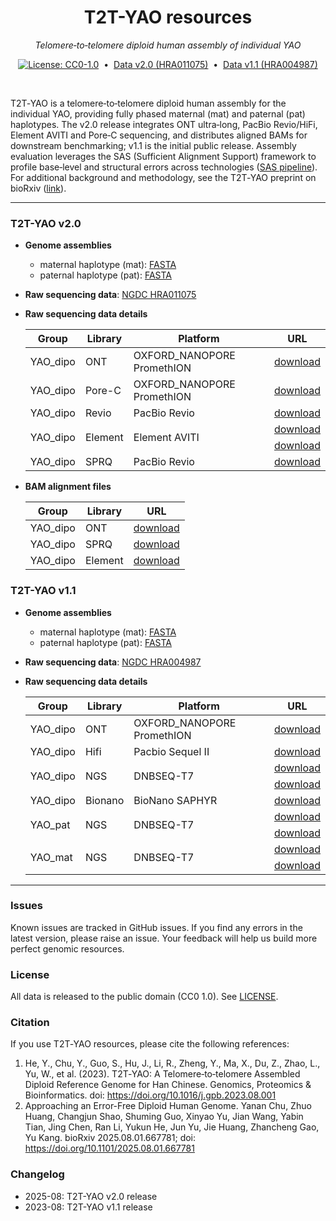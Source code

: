 <h1 align="center">T2T-YAO resources</h1>
<p align="center"><em>Telomere‑to‑telomere diploid human assembly of individual YAO</em></p>
<p align="center">
  <a href="./LICENSE"><img alt="License: CC0-1.0" src="https://img.shields.io/badge/License-CC0%201.0-blue.svg"></a>
  &nbsp;•&nbsp;
  <a href="https://ngdc.cncb.ac.cn/gsa-human/browse/HRA011075">Data v2.0 (HRA011075)</a>
  &nbsp;•&nbsp;
  <a href="https://ngdc.cncb.ac.cn/gsa-human/browse/HRA004987">Data v1.1 (HRA004987)</a>
</p>

<br/>

T2T‑YAO is a telomere‑to‑telomere diploid human assembly for the individual YAO, providing fully phased maternal (mat) and paternal (pat) haplotypes. The v2.0 release integrates ONT ultra‑long, PacBio Revio/HiFi, Element AVITI and Pore‑C sequencing, and distributes aligned BAMs for downstream benchmarking; v1.1 is the initial public release. Assembly evaluation leverages the SAS (Sufficient Alignment Support) framework to profile base‑level and structural errors across technologies ([SAS pipeline](https://github.com/KANGYUlab/sas-pipeline)). For additional background and methodology, see the T2T‑YAO preprint on bioRxiv ([link](https://www.biorxiv.org/content/10.1101/2025.08.01.667781v1.full)).

<hr/>

### T2T-YAO v2.0

- **Genome assemblies**
  - maternal haplotype (mat): [FASTA](https://download.cncb.ac.cn/gwh/Animals/Homo_sapiens_T2T_YAO_v2_mat_GWHGEYC00000000.1/GWHGEYC00000000.1.genome.fasta.gz)
  - paternal haplotype (pat): [FASTA](https://download.cncb.ac.cn/gwh/Animals/Homo_sapiens_T2T_YAO_v2_pat_GWHGEYB00000000.1/GWHGEYB00000000.1.genome.fasta.gz)

- **Raw sequencing data**: [NGDC HRA011075](https://ngdc.cncb.ac.cn/gsa-human/browse/HRA011075)

- **Raw sequencing data details**

  <table>
    <thead>
      <tr>
        <th>Group</th>
        <th>Library</th>
        <th>Platform</th>
        <th>URL</th>
      </tr>
    </thead>
    <tbody>
      <tr>
        <td>YAO_dipo</td>
        <td>ONT</td>
        <td>OXFORD_NANOPORE PromethION</td>
        <td><a href="https://download.cncb.ac.cn/gsa-human/HRA011075/HRR2321878/HRR2321878.fq.gz">download</a></td>
      </tr>
      <tr>
        <td>YAO_dipo</td>
        <td>Pore-C</td>
        <td>OXFORD_NANOPORE PromethION</td>
        <td><a href="https://download.cncb.ac.cn/gsa-human/HRA011075/HRR2321879/HRR2321879.fastq.gz">download</a></td>
      </tr>
      <tr>
        <td>YAO_dipo</td>
        <td>Revio</td>
        <td>PacBio Revio</td>
        <td><a href="https://download.cncb.ac.cn/gsa-human/HRA011075/HRR2321880/HRR2321880.fastq.gz">download</a></td>
      </tr>
      <tr>
        <td rowspan="2">YAO_dipo</td>
        <td rowspan="2">Element</td>
        <td rowspan="2">Element AVITI</td>
        <td><a href="https://download.cncb.ac.cn/gsa-human/HRA011075/HRR2321881/HRR2321881_f1.fq.gz">download</a></td>
      </tr>
      <tr>
        <td><a href="https://download.cncb.ac.cn/gsa-human/HRA011075/HRR2321881/HRR2321881_r2.fq.gz">download</a></td>
      </tr>
      <tr>
        <td>YAO_dipo</td>
        <td>SPRQ</td>
        <td>PacBio Revio</td>
        <td><a href="https://download.cncb.ac.cn/gsa-human/HRA011075/HRR2690401/HRR2690401.fq.gz">download</a></td>
      </tr>
    </tbody>
  </table>

- **BAM alignment files**

  | Group | Library | URL |
  | --- | --- | --- |
  | YAO_dipo | ONT | [download](https://download.cncb.ac.cn/gsa-human/HRA011075/HRR2695327/HRR2695327.bam) |
  | YAO_dipo | SPRQ | [download](https://download.cncb.ac.cn/gsa-human/HRA011075/HRR2695328/HRR2695328.bam) |
  | YAO_dipo | Element | [download](https://download.cncb.ac.cn/gsa-human/HRA011075/HRR2695329/HRR2695329.bam) |


### T2T-YAO v1.1

- **Genome assemblies**
  - maternal haplotype (mat): [FASTA](https://download.cncb.ac.cn/gwh/Animals/Homo_sapiens_v1.1_GWHDQZJ00000000/GWHDQZJ00000000.genome.fasta.gz)
  - paternal haplotype (pat): [FASTA](https://download.cncb.ac.cn/gwh/Animals/Homo_sapiens_ChTY001.v1.1_pat_GWHDOOG00000000/GWHDOOG00000000.genome.fasta.gz)

- **Raw sequencing data**: [NGDC HRA004987](https://ngdc.cncb.ac.cn/gsa-human/browse/HRA004987)

- **Raw sequencing data details**

  <table>
    <thead>
      <tr>
        <th>Group</th>
        <th>Library</th>
        <th>Platform</th>
        <th>URL</th>
      </tr>
    </thead>
    <tbody>
      <tr>
        <td>YAO_dipo</td>
        <td>ONT</td>
        <td>OXFORD_NANOPORE PromethION</td>
        <td><a href="https://download.cncb.ac.cn/gsa-human/HRA004987/HRR1274612/HRR1274612.fq.gz">download</a></td>
      </tr>
      <tr>
        <td>YAO_dipo</td>
        <td>Hifi</td>
        <td>Pacbio Sequel II</td>
        <td><a href="https://download.cncb.ac.cn/gsa-human/HRA004987/HRR1274613/HRR1274613.fastq.gz">download</a></td>
      </tr>
      <tr>
        <td rowspan="2">YAO_dipo</td>
        <td rowspan="2">NGS</td>
        <td rowspan="2">DNBSEQ-T7</td>
        <td><a href="https://download.cncb.ac.cn/gsa-human/HRA004987/HRR1274614/HRR1274614_f1.fq.gz">download</a></td>
      </tr>
      <tr>
        <td><a href="https://download.cncb.ac.cn/gsa-human/HRA004987/HRR1274614/HRR1274614_r2.fq.gz">download</a></td>
      </tr>
      <tr>
        <td>YAO_dipo</td>
        <td>Bionano</td>
        <td>BioNano SAPHYR</td>
        <td><a href="https://download.cncb.ac.cn/gsa-human/HRA004987/HRR1274615/HRR1274615.bnx.gz">download</a></td>
      </tr>
      <tr>
        <td rowspan="2">YAO_pat</td>
        <td rowspan="2">NGS</td>
        <td rowspan="2">DNBSEQ-T7</td>
        <td><a href="https://download.cncb.ac.cn/gsa-human/HRA004987/HRR1274616/HRR1274616_f1.fq.gz">download</a></td>
      </tr>
      <tr>
        <td><a href="https://download.cncb.ac.cn/gsa-human/HRA004987/HRR1274616/HRR1274616_r2.fq.gz">download</a></td>
      </tr>
      <tr>
        <td rowspan="2">YAO_mat</td>
        <td rowspan="2">NGS</td>
        <td rowspan="2">DNBSEQ-T7</td>
        <td><a href="https://download.cncb.ac.cn/gsa-human/HRA004987/HRR1274617/HRR1274617_f1.fq.gz">download</a></td>
      </tr>
      <tr>
        <td><a href="https://download.cncb.ac.cn/gsa-human/HRA004987/HRR1274617/HRR1274617_r2.fq.gz">download</a></td>
      </tr>
    </tbody>
  </table>

---

### Issues

Known issues are tracked in GitHub issues. If you find any errors in the latest version, please raise an issue. Your feedback will help us build more perfect genomic resources.

### License

All data is released to the public domain (CC0 1.0). See [LICENSE](./LICENSE).

### Citation

If you use T2T‑YAO resources, please cite the following references:

1. He, Y., Chu, Y., Guo, S., Hu, J., Li, R., Zheng, Y., Ma, X., Du, Z., Zhao, L., Yu, W., et al. (2023). T2T‑YAO: A Telomere‑to‑telomere Assembled Diploid Reference Genome for Han Chinese. Genomics, Proteomics & Bioinformatics. doi: https://doi.org/10.1016/j.gpb.2023.08.001
2. Approaching an Error-Free Diploid Human Genome. Yanan Chu, Zhuo Huang, Changjun Shao, Shuming Guo, Xinyao Yu, Jian Wang, Yabin Tian, Jing Chen, Ran Li, Yukun He, Jun Yu, Jie Huang, Zhancheng Gao, Yu Kang. bioRxiv 2025.08.01.667781; doi: https://doi.org/10.1101/2025.08.01.667781

### Changelog

- 2025-08: T2T-YAO v2.0 release
- 2023-08: T2T-YAO v1.1 release

